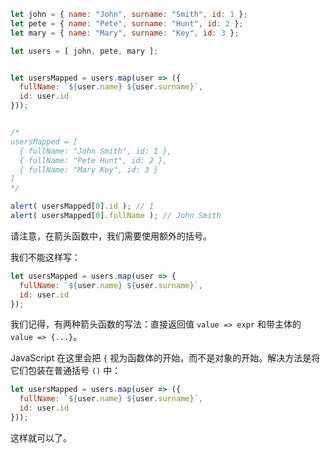 
```js no-beautify
let john = { name: "John", surname: "Smith", id: 1 };
let pete = { name: "Pete", surname: "Hunt", id: 2 };
let mary = { name: "Mary", surname: "Key", id: 3 };

let users = [ john, pete, mary ];


let usersMapped = users.map(user => ({
  fullName: `${user.name} ${user.surname}`,
  id: user.id
}));


/*
usersMapped = [
  { fullName: "John Smith", id: 1 },
  { fullName: "Pete Hunt", id: 2 },
  { fullName: "Mary Key", id: 3 }
]
*/

alert( usersMapped[0].id ); // 1
alert( usersMapped[0].fullName ); // John Smith
```

请注意，在箭头函数中，我们需要使用额外的括号。 

我们不能这样写：
```js
let usersMapped = users.map(user => {
  fullName: `${user.name} ${user.surname}`,
  id: user.id
});
```

我们记得，有两种箭头函数的写法：直接返回值 `value => expr` 和带主体的 `value => {...}`。

JavaScript 在这里会把 `{` 视为函数体的开始，而不是对象的开始。解决方法是将它们包装在普通括号 `()` 中：

```js
let usersMapped = users.map(user => ({
  fullName: `${user.name} ${user.surname}`,
  id: user.id
}));
```

这样就可以了。


